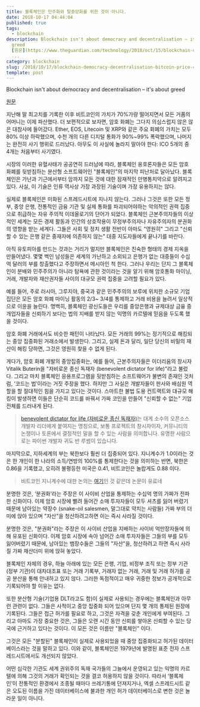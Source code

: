 ```yaml
---
title: 블록체인은 민주화와 탈중앙화를 위한 것이 아니다.
date: 2018-10-17 04:44:04
published: true
tags:
  - blockchain
description: Blockchain isn't about democracy and decentralisation – it's about
  greed
  [원문](https://www.theguardian.com/technology/2018/oct/15/blockchain-democracy-decentralisation-bitcoin-price-cryptocurrencies)
  ...
category: blockchain
slug: /2018/10/17/blockchain-democracy-decentralisation-bitcoin-price-cryptocurrencies/
template: post
---
```


Blockchain isn't about democracy and decentralisation – it's about greed

[원문](https://www.theguardian.com/technology/2018/oct/15/blockchain-democracy-decentralisation-bitcoin-price-cryptocurrencies)

지난해 말 최고치를 기록한 이후 비트코인의 가치가 70%가량 떨어지면서 모든 거품의 어머니는 이제 파산했다. 더 보편적으로 보자면, 암호 화폐는 그다지 의심스럽지 않은 않은 대참사에 들어갔다. Ether, EOS, Litecoin 및 XRP와 같은 주요 화폐의 가치는 모두 80% 이상 하락했으며, 수천 개의 다른 디지털 통화가 90%~99% 폭락했으며, 나머지는 완전히 사기 행위로 드러났다. 아무도 이 사실에 놀라지 말아야 한다: ICO 5개의 중 4개는 처음부터 사기였다.

시장의 이러한 유혈사태가 공공연히 드러남에 따라, 블록체인 옹호론자들은 모든 암호 화폐를 뒷받침하는 분산형 소프트웨어인 "블록체인"의 마지막 피난처로 달아났다. 블록체인은 가난과 기근에서부터 암까지 모든 것에 대한 잠재적인 만병통치약으로 알려지고 있다. 사실, 이 기술은 인류 역사상 가장 과장된 기술이며 가장 유용하지는 않다.

실제로 블록체인은 미화된 스프레드시트에 지나지 않는다. 그러나 그것은 또한 모든 정부, 중앙 은행, 전통적인 금융 기관 및 실제 통화를 파괴되어야하는 악의적인 권력 집중으로 취급하는 자유 주의적 이데올로기의 단어가 되었다. 블록체인 근본주의자들의 이상적인 세계는 모든 경제 활동과 인간의 상호작용이 무정부주의자나 자유주의자의 분권화의 영향을 받는 세계다. 그들은 사회 및 정치 생활 전반이 아마도 "영원히" 그리고 "신뢰할 수 있는 은행 같은 중재자에 의존하지 않는" 대중 지도자들에게 끝나기를 바란다.

아직 유토피아를 만드는 것과는 거리가 멀지만 블록체인은 친숙한 형태의 경제 지옥을 만들어냈다. 몇몇 백인 남성들은 세계의 가난하고 소외되고 은행가 없는 대중들이 수십억 달러의 부를 창출했다고 주장하면서 메시아인 척 한다. 그러나 우리는 단지 그 블록체인이 분배와 민주주의가 아니라 탐욕에 관한 것이라는 것을 알기 위해 암호통화 마이닝, 거래, 개발자와 재산권자들 사이의 대규모 권력 집중을 고려할 필요가 있다.

예를 들어, 주로 러시아, 그루지야, 중국과 같은 민주주의의 보루에 위치한 소규모 기업 집단은 모든 암호 화폐 마이닝 활동의 2/3~ 3/4를 통제하고 거래 비용을 늘려서 일상적으로 이윤을 늘린다. 명백히, 블록체인 광신도들은 우리를 중앙은행과 규제대상 금융 중개업자들을 신뢰하기 보다는 법의 지배를 받지 않는 익명의 카르텔에 믿음을 두도록 했을 것이다.

암호 화폐 거래에서도 비슷한 패턴이 나타났다. 모든 거래의 99%는 정기적으로 해킹되는 중앙 집중화된 거래소에서 발생한다. 그리고, 실제 돈과 달리, 일단 당신의 비밀의 재산이 해킹 당하면, 그것은 영원히 찾을 수 없게 된다.

게다가, 암호 화폐 개발의 중앙집중화는, 예를 들어, 근본주의자들은 이더리움의 창시자 Vitalik Buterin을 "자비로운 종신 독재자 (benevolent dictator for life)"라고 불렀다. 그리고 마치 블록체인 응용프로그램을 뒷받침하는 소프트웨어가 불변의 존재인 것처럼, ‘코드는 법’이라는 거짓 주장을 했다. 하지만 그 사실은 개발자들이 판사와 배심원 역할을 할 절대적인 힘을 가지고 있다는 것이다. 스마트한 불법 도용 컨트랙트와 대규모 해킹이 발생하면 이들은 단순히 코드를 바꿔서 가짜 코인을 만들어 "신뢰할 수 없는" 기업 전체를 드러내게 된다.

> [benevolent dictator for life (자비로운 종신 독재자)](https://en.wikipedia.org/wiki/Benevolent_dictator_for_life)는 대게 소수의 오픈소스 개발자 리더에게 붙여지는 명칭으로, 보통 프로젝트의 창시자이자, 커뮤니티의 논쟁이나 토론에서 결정적인 말을 할 수 있는 사람을 의미합니다. 유명한 사람으로는 파이썬 개발자 귀도 반 루썸이 있습니다.

마지막으로, 지하세계의 부는 북한보다 훨씬 더 집중되어 있다. 지니계수가 1.0이라는 것은 한 개인이 한 나라의 소득/연방의 100%를 통제한다는 것을 의미하는 반면, 북한은 0.86을 기록했고, 오히려 불평등한 미국은 0.41, 비트코인은 놀랍게도 0.88 이다.

> 비트코인 지니계수에 대한 논의는 [여기](https://link.springer.com/chapter/10.1007/978-981-13-0755-3_15)인 것 같은데 논문이 유료네

분명한 것은, ‘분권화’라는 주장은 이 사이비 산업을 통제하는 수십억 명의 가짜가 전파한 신화이다. 이제 암호 시장에 빨려 들어간 소매 투자자들이 모두 셔츠를 잃어 버렸기 때문에 남아있는 약장수 (snake-oil salesmen, 말그대로 약치는 사람들) 가짜 부의 더미에 앉아 있으며 "자산"을 청산하려고하면 이는 즉시 사라질 것이다.

분명한 것은, "분권화"라는 주장은 이 사이비 산업을 지배하는 사이비 억만장자들에 의해 유포된 신화이다. 이제 암호 시장에 속아 넘어간 소매 투자자들은 그들의 부를 모두 잃어버렸기 때문에, 남아있는 뱀장수들은 그들의 "자산"을, 청산하려고 하면 즉시 사라질 가짜 재산더미 위에 앉혀 놓았다.

블록체인 자체의 경우, 하늘 아래에 있는 모든 은행, 기업, 비정부 조직 또는 정부 기관(정부 기관)이 대차대조표 또는 거래 기록부, 거래자 없는 거래, 거래 및 거래 허가를 공공 분산을 통해 안내하고 있지 않다. 그러한 독점적이고 매우 귀중한 정보가 공개적으로 기록되어야 할 이유는 없다.

또한 분산형 기술(기업용 DLT라고도 함)이 실제로 사용되는 경우에는 블록체인과 아무런 관련이 없다. 그들은 사적이고 중앙 집중화 되어 있으며 단지 몇 개의 통제된 원장에 기록된다. 그들은 접근 허가를 필요로 하고, 그것은 자격을 갖춘 개인에게 부여된다. 그리고 아마도 가장 중요한 것은, 그들은 오랜 시간 동안 신뢰를 쌓아온 신뢰할 수 있는 당국에 근거하고 있다는 것이다. 이 모든 것은 이름만 "블록체인" 이다.

그것은 모든 "분할된" 블록체인이 실제로 사용되었을 때 중앙 집중화되고 허가된 데이터베이스라는 것을 말하고 있다. 이와 같이, 블록체인은 1979년에 발명된 표준 전자 스프레드시트에서도 개선되지 않았다.

어떤 심각한 기관도 세계 권위주의 독재 국가들의 그늘에서 운영되고 있는 익명의 카르텔에 의해 그것의 거래가 확인되는 것을 결코 허용하지 않을 것이다. 따라서 ‘블록체인’이 전통적인 환경에서 조종될 때마다 쓰레기통에 던져지거나, 엑셀 스프레드시트 같은 오도된 이름을 가진 데이터베이스에 불과한 개인 허가 데이터베이스로 변한 것은 놀라운 일이 아니다.
